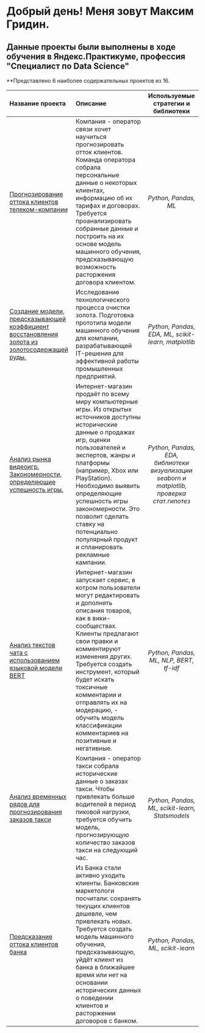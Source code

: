 # Добрый день! Меня зовут Максим Гридин. 


##  Данные  проекты  были  выполнены  в  ходе  обучения  в  Яндекс.Практикуме,  профессия  "Специалист по Data Science" 

**Представлено 6 наиболее содержательных проектов из 16.

| Название проекта | Описание | Используемые стратегии и библиотеки | 
| :---------------------- | :---------------------- | :----------------------: |
| [Прогнозирование оттока клиентов телеком-компании](https://github.com/Maxim-Gr/Final_Project_TELECOM_) | Компания - оператор связи хочет научиться прогнозировать отток клиентов. Команда оператора собрала персональные данные о некоторых клиентах, информацию об их тарифах и договорах. Требуется проанализировать собранные данные и построить на их основе модель машинного обучения, предсказывающую возможность расторжения договора клиентом.| *Python, Pandas, ML* |
[Создание модели, предсказывающей коэффициент восстановления золота из золотосодержащей руды.](https://github.com/Maxim-Gr/EDA_ML_Project_AuRecovery_) | Исследование технологического процесса очистки золота. Подготовка прототипа модели машинного обучения для компании, разрабатывающей IT-решения для эффективной работы промышленных предприятий.| *Python, Pandas, EDA, ML, scikit-learn, matplotlib* |
[Анализ рынка видеоигр. Закономерности, определяющие успешность игры.](https://github.com/Maxim-Gr/EDA_Project_CompGames_) | Интернет-магазин продаёт по всему миру компьютерные игры. Из открытых источников доступны исторические данные о продажах игр, оценки пользователей и экспертов, жанры и платформы (например, Xbox или PlayStation). Необходимо выявить определяющие успешность игры закономерности. Это позволит сделать ставку на потенциально популярный продукт и спланировать рекламные кампании.| *Python, Pandas, EDA, библиотеки визуализации seaborn и matplotlib, проверка стат.гипотез* |
[Анализ текстов чата с использованием языковой модели BERT](https://github.com/Maxim-Gr/NLP_Project_CHAT_) | Интернет-магазин запускает сервис, в котром пользователи могут редактировать и дополнять описания товаров, как в вики-сообществах. Клиенты предлагают свои правки и комментируют изменения других. Требуется создать инструмент, который будет искать токсичные комментарии и отправлять их на модерацию, - обучить модель классификации комментариев на позитивные и негативные.| *Python, Pandas, ML, NLP, BERT, tf-idf* |
[Анализ временных рядов для прогнозирования заказов такси](https://github.com/Maxim-Gr/TimeSeries_Project_TAXI_) | Компания - оператор такси собрала исторические данные о заказах такси. Чтобы привлекать больше водителей в период пиковой нагрузки, требуется обучить модель, прогнозирующую количество заказов такси на следующий час.| *Python, Pandas, ML, scikit-learn, Statsmodels* |
[Предсказание оттока клиентов банка](https://github.com/Maxim-Gr/ML_Project_BANK_) | Из Банка стали активно уходить клиенты. Банковские маркетологи посчитали: сохранять текущих клиентов дешевле, чем привлекать новых. Требуется создать модель машинного обучения, предсказывающую, уйдёт клиент из банка в ближайшее время или нет на основании исторических данных о поведении клиентов и расторжении договоров с банком.| *Python, Pandas, ML, scikit-learn* |
